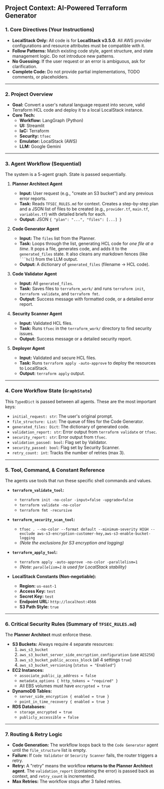 ## **Project Context: AI-Powered Terraform Generator**

### 1. Core Directives (Your Instructions)

* **LocalStack Only:** All code is for **LocalStack v3.5.0**. All AWS provider configurations and resource attributes must be compatible with it.
* **Follow Patterns:** Match existing code style, agent structure, and state management logic. Do not introduce new patterns.
* **No Guessing:** If the user request or an error is ambiguous, ask for clarification.
* **Complete Code:** Do not provide partial implementations, TODO comments, or placeholders.

---

### 2. Project Overview

* **Goal:** Convert a user's natural language request into secure, valid Terraform HCL code and deploy it to a local LocalStack instance.
* **Core Tech:**
    * **Workflow:** LangGraph (Python)
    * **UI:** Streamlit
    * **IaC:** Terraform
    * **Security:** `tfsec`
    * **Emulator:** LocalStack (AWS)
    * **LLM:** Google Gemini

---

### 3. Agent Workflow (Sequential)

The system is a 5-agent graph. State is passed sequentially.

1.  **Planner Architect Agent**
    * **Input:** User request (e.g., "create an S3 bucket") and any previous error reports.
    * **Task:** Reads `TFSEC_RULES.md` for context. Creates a step-by-step plan and a JSON list of files to be created (e.g., `provider.tf`, `main.tf`, `variables.tf`) with detailed briefs for each.
    * **Output:** JSON `{ "plan": "...", "files": [...] }`

2.  **Code Generator Agent**
    * **Input:** The `files` list from the Planner.
    * **Task:** Loops through the list, generating HCL code for *one file at a time*. It pops a file, generates code, and adds it to the `generated_files` state. It also cleans any markdown fences (like ` ```hcl `) from the LLM output.
    * **Output:** A dictionary of `generated_files` (filename -> HCL code).

3.  **Code Validator Agent**
    * **Input:** All `generated_files`.
    * **Task:** Saves files to `terraform_work/` and runs `terraform init`, `terraform validate`, and `terraform fmt`.
    * **Output:** Success message with formatted code, or a detailed error report.

4.  **Security Scanner Agent**
    * **Input:** Validated HCL files.
    * **Task:** Runs `tfsec` in the `terraform_work/` directory to find security issues.
    * **Output:** Success message or a detailed security report.

5.  **Deployer Agent**
    * **Input:** Validated and secure HCL files.
    * **Task:** Runs `terraform apply -auto-approve` to deploy the resources to LocalStack.
    * **Output:** `terraform apply` output.

---

### 4. Core Workflow State (`GraphState`)

This `TypedDict` is passed between all agents. These are the most important keys:

* `initial_request: str`: The user's original prompt.
* `file_structure: List`: The queue of files for the Code Generator.
* `generated_files: Dict`: The dictionary of generated code.
* `validation_report: str`: Error output from `terraform validate` or `tfsec`.
* `security_report: str`: Error output from `tfsec`.
* `validation_passed: bool`: Flag set by Validator.
* `security_passed: bool`: Flag set by Security Scanner.
* `retry_count: int`: Tracks the number of retries (max 3).

---

### 5. Tool, Command, & Constant Reference

The agents use tools that run these specific shell commands and values.

* **`terraform_validate_tool`:**
    * `terraform init -no-color -input=false -upgrade=false`
    * `terraform validate -no-color`
    * `terraform fmt -recursive`

* **`terraform_security_scan_tool`:**
    * `tfsec . --no-color --format default --minimum-severity HIGH --exclude aws-s3-encryption-customer-key,aws-s3-enable-bucket-logging`
    * *(Note the exclusions for S3 encryption and logging)*

* **`terraform_apply_tool`:**
    * `terraform apply -auto-approve -no-color -parallelism=1`
    * *(Note: `parallelism=1` is used for LocalStack stability)*

* **LocalStack Constants (Non-negotiable):**
    * **Region:** `us-east-1`
    * **Access Key:** `test`
    * **Secret Key:** `test`
    * **Endpoint URL:** `http://localhost:4566`
    * **S3 Path Style:** `true`

---

### 6. Critical Security Rules (Summary of `TFSEC_RULES.md`)

The **Planner Architect** must enforce these.

* **S3 Buckets:** Always require 4 separate resources:
    1.  `aws_s3_bucket`
    2.  `aws_s3_bucket_server_side_encryption_configuration` (use `AES256`)
    3.  `aws_s3_bucket_public_access_block` (all 4 settings `true`)
    4.  `aws_s3_bucket_versioning` (`status = "Enabled"`)
* **EC2 Instances:**
    * `associate_public_ip_address = false`
    * `metadata_options { http_tokens = "required" }`
    * All EBS volumes must have `encrypted = true`
* **DynamoDB Tables:**
    * `server_side_encryption { enabled = true }`
    * `point_in_time_recovery { enabled = true }`
* **RDS Databases:**
    * `storage_encrypted = true`
    * `publicly_accessible = false`

---

### 7. Routing & Retry Logic

* **Code Generation:** The workflow loops back to the `Code Generator` agent until the `file_structure` list is empty.
* **Failure:** If `Code Validator` or `Security Scanner` fails, the router triggers a retry.
* **Retry:** A "retry" means the workflow **returns to the Planner Architect agent**. The `validation_report` (containing the error) is passed back as context, and `retry_count` is incremented.
* **Max Retries:** The workflow stops after 3 failed retries.